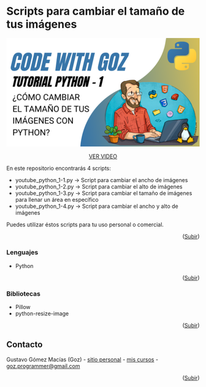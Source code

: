 <!-- ABOUT THE PROJECT -->
# Scripts para cambiar el tamaño de tus imágenes

[![Product Name Screen Shot][product-screenshot]](https://codewithgoz/tutorials/1)

<p align="center"><a href="https://codewithgoz/tutorials/1">VER VIDEO</a></p>

En este repositorio encontrarás 4 scripts:

* youtube_python_1-1.py -> Script para cambiar el ancho de imágenes
* youtube_python_1-2.py -> Script para cambiar el alto de imágenes
* youtube_python_1-3.py -> Script para cambiar el tamaño de imágenes para llenar un área en específico
* youtube_python_1-4.py -> Script para cambiar el ancho y alto de imágenes

Puedes utilizar éstos scripts para tu uso personal o comercial.

<p align="right">(<a href="#top">Subir</a>)</p>

### Lenguajes

* Python

<p align="right">(<a href="#top">Subir</a>)</p>

### Bibliotecas

* Pillow
* python-resize-image

<p align="right">(<a href="#top">Subir</a>)</p>

<!-- CONTACT -->
## Contacto

Gustavo Gómez Macías (Goz) - [sitio personal](https://gustavogm.me) - [mis cursos](https://codewithgoz.com) - goz.programmer@gmail.com

<p align="right">(<a href="#top">Subir</a>)</p>

<!-- MARKDOWN LINKS & IMAGES -->
[product-screenshot]: python1.png
